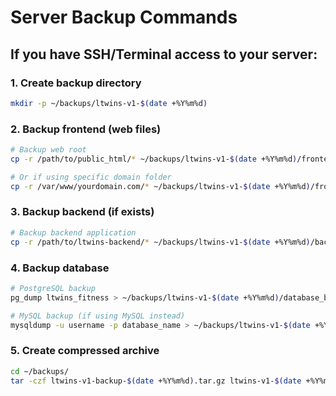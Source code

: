 # Server Backup Commands

## If you have SSH/Terminal access to your server:

### 1. Create backup directory

```bash
mkdir -p ~/backups/ltwins-v1-$(date +%Y%m%d)
```

### 2. Backup frontend (web files)

```bash
# Backup web root
cp -r /path/to/public_html/* ~/backups/ltwins-v1-$(date +%Y%m%d)/frontend/

# Or if using specific domain folder
cp -r /var/www/yourdomain.com/* ~/backups/ltwins-v1-$(date +%Y%m%d)/frontend/
```

### 3. Backup backend (if exists)

```bash
# Backup backend application
cp -r /path/to/ltwins-backend/* ~/backups/ltwins-v1-$(date +%Y%m%d)/backend/
```

### 4. Backup database

```bash
# PostgreSQL backup
pg_dump ltwins_fitness > ~/backups/ltwins-v1-$(date +%Y%m%d)/database_backup.sql

# MySQL backup (if using MySQL instead)
mysqldump -u username -p database_name > ~/backups/ltwins-v1-$(date +%Y%m%d)/database_backup.sql
```

### 5. Create compressed archive

```bash
cd ~/backups/
tar -czf ltwins-v1-backup-$(date +%Y%m%d).tar.gz ltwins-v1-$(date +%Y%m%d)/
```
